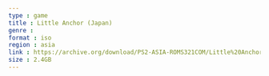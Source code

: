 ```yaml
---
type : game
title : Little Anchor (Japan)
genre : 
format : iso
region : asia
link : https://archive.org/download/PS2-ASIA-ROMS321COM/Little%20Anchor%20%28Japan%29.7z
size : 2.4GB
---
```

